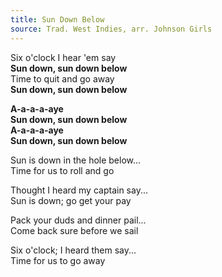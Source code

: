 ```yaml
---
title: Sun Down Below
source: Trad. West Indies, arr. Johnson Girls
---
```


Six o'clock I hear 'em say  
**Sun down, sun down below**  
Time to quit and go away  
**Sun down, sun down below**  

**A-a-a-a-aye**  
**Sun down, sun down below**  
**A-a-a-a-aye**  
**Sun down, sun down below**  

Sun is down in the hole below...  
Time for us to roll and go  

Thought I heard my captain say...  
Sun is down; go get your pay  

Pack your duds and dinner pail...  
Come back sure before we sail  

Six o'clock; I heard them say...  
Time for us to go away  